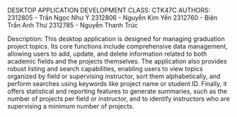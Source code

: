 DESKTOP APPLICATION DEVELOPMENT
CLASS: CTK47C
AUTHORS: 
2312805 - Trần Ngọc Như Ý
2312806 - Nguyễn Kim Yến
2312760 - Biện Trần Anh Thư
2312785 - Nguyễn Thanh Trúc

Description: This desktop application is designed for managing graduation project topics. Its core functions include comprehensive data management, allowing users to add, update, and delete information related to both academic fields and the projects themselves. The application also provides robust listing and search capabilities, enabling users to view topics organized by field or supervising instructor, sort them alphabetically, and perform searches using keywords like project name or student ID. Finally, it offers statistical and reporting features to generate summaries, such as the number of projects per field or instructor, and to identify instructors who are supervising a minimum number of projects.
